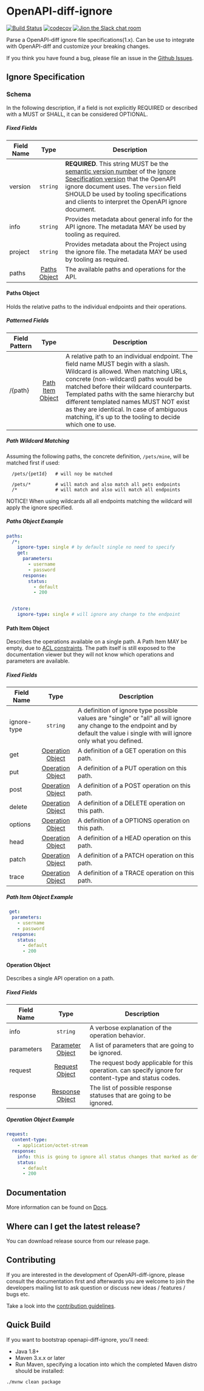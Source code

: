 OpenAPI-diff-ignore
============
[![Build Status](https://travis-ci.com/elibracha/openapi-diff-ignore.svg?branch=master)](https://travis-ci.com/elibracha/openapi-diff-ignore)
[![codecov](https://codecov.io/gh/elibracha/openapi-diff-ignore/branch/master/graph/badge.svg)](https://codecov.io/gh/elibracha/openapi-diff-ignore)
[![Jion the Slack chat room](https://img.shields.io/badge/Slack-Join%20the%20chat%20room-orange)](https://join.slack.com/t/openapi-diff-ignore/shared_invite/enQtOTM4MzYxNDAxMTEwLTk0ZDlmYzcwYWVlNWRiNDA4YmI1MDIwYjZlMTk4Mjc5OTI3NjY0Zjg0ZTEyNjA0NzBkOWY3MmNhNjQ2NjgxYjY)

Parse a OpenAPI-diff ignore file specifications(1.x). 
Can be use to integrate with OpenAPI-diff and customize your breaking changes.

If you think you have found a bug, please file an issue in the [Github Issues](https://github.com/elibracha/openapi-diff-ignore/issues).

Ignore Specification
------------------------

### Schema
In the following description, if a field is not explicitly REQUIRED or described with a MUST or SHALL, it can be considered OPTIONAL.

##### Fixed Fields

Field Name | Type | Description
---|:---:|---
<a name="oasVersion"></a>version | `string` | **REQUIRED**. This string MUST be the [semantic version number](https://semver.org/spec/v2.0.0.html) of the [Ignore Specification version](#versions) that the OpenAPI ignore document uses. The `version` field SHOULD be used by tooling specifications and clients to interpret the OpenAPI ignore document.
<a name="oasInfo"></a>info | `string` | Provides metadata about general info for the API ignore. The metadata MAY be used by tooling as required.
<a name="oasInfo"></a>project | `string` | Provides metadata about the Project using the ignore file. The metadata MAY be used by tooling as required.
<a name="paths"></a>paths | [Paths Object](#pathsObject) |  The available paths and operations for the API.

#### <a name="pathsObject"></a>Paths Object

Holds the relative paths to the individual endpoints and their operations.

##### Patterned Fields

Field Pattern | Type | Description
---|:---:|---
<a name="pathsPath"></a>/{path} | [Path Item Object](#pathItemObject) | A relative path to an individual endpoint. The field name MUST begin with a slash. Wildcard is allowed. When matching URLs, concrete (non-wildcard) paths would be matched before their wildcard counterparts. Templated paths with the same hierarchy but different templated names MUST NOT exist as they are identical. In case of ambiguous matching, it's up to the tooling to decide which one to use.

##### Path Wildcard Matching

Assuming the following paths, the concrete definition, `/pets/mine`, will be matched first if used:

```
  /pets/{petId}   # will noy be matched

  /pets/*         # will match and also match all pets endpoints
  /*              # will match and also will match all endpoints
```
NOTICE! When using wildcards all all endpoints matching the wildcard will apply the ignore specified.

##### Paths Object Example

```yaml
paths:
  /*:
    ignore-type: single # by default single no need to specify
    get:
      parameters:
        - username
        - password
      response:
        status:
          - default
          - 200


  /store:
    ignore-type: single # will ignore any change to the endpoint
```

#### <a name="pathItemObject"></a>Path Item Object

Describes the operations available on a single path.
A Path Item MAY be empty, due to [ACL constraints](#securityFiltering).
The path itself is still exposed to the documentation viewer but they will not know which operations and parameters are available.

##### Fixed Fields

Field Name | Type | Description
---|:---:|---
<a name="pathItemIgnoreType"></a>ignore-type | `string`| A definition of ignore type possible values are "single" or "all" all will ignore any change to the endpoint and by default the value i single with will ignore only what you defined.
<a name="pathItemGet"></a>get | [Operation Object](#operationObject) | A definition of a GET operation on this path.
<a name="pathItemPut"></a>put | [Operation Object](#operationObject) | A definition of a PUT operation on this path.
<a name="pathItemPost"></a>post | [Operation Object](#operationObject) | A definition of a POST operation on this path.
<a name="pathItemDelete"></a>delete | [Operation Object](#operationObject) | A definition of a DELETE operation on this path.
<a name="pathItemOptions"></a>options | [Operation Object](#operationObject) | A definition of a OPTIONS operation on this path.
<a name="pathItemHead"></a>head | [Operation Object](#operationObject) | A definition of a HEAD operation on this path.
<a name="pathItemPatch"></a>patch | [Operation Object](#operationObject) | A definition of a PATCH operation on this path.
<a name="pathItemTrace"></a>trace | [Operation Object](#operationObject) | A definition of a TRACE operation on this path.

##### Path Item Object Example


```yaml
 get:
  parameters:
    - username
    - password
  response:
    status:
      - default
      - 200
```

#### <a name="operationObject"></a>Operation Object

Describes a single API operation on a path.

##### Fixed Fields

Field Name | Type | Description
---|:---:|---
<a name="operationDescription"></a>info | `string` | A verbose explanation of the operation behavior.
<a name="operationParameters"></a>parameters | [Parameter Object](#parameterObject)| A list of parameters that are going to be ignored.
<a name="operationRequestBody"></a>request | [Request Object](#requestBodyObject) | The request body applicable for this operation. can specify ignore for content-type and status codes.
<a name="operationResponses"></a>response | [Response Object](#responsesObject) | The list of possible response statuses that are going to be ignored.

##### Operation Object Example

```yaml
request:
  content-type:
    - application/octet-stream
  response:
    info: this is going to ignore all status changes that marked as default or 200
    status:
      - default
      - 200
```


Documentation
-------------

More information can be found on [Docs][openapi-diff-ignore-home].


Where can I get the latest release?
-----------------------------------
You can download release source from our release page.

Contributing
------------

If you are interested in the development of OpenAPI-diff-ignore, please consult the 
documentation first and afterwards you are welcome to join the developers 
mailing list to ask question or discuss new ideas / features / bugs etc.

Take a look into the [contribution guidelines](CONTRIBUTING.md).



Quick Build
-------
If you want to bootstrap openapi-diff-ignore, you'll need:
- Java 1.8+
- Maven 3.x.x or later
- Run Maven, specifying a location into which the completed Maven distro should be installed:
```
./mvnw clean package
```

[openapi-diff-ignore-home]: https://maven.apache.org/
